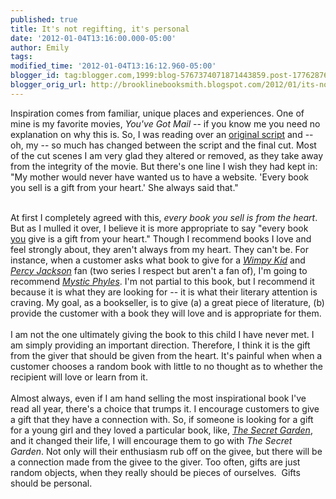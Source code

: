 ```yaml
---
published: true
title: It's not regifting, it's personal
date: '2012-01-04T13:16:00.000-05:00'
author: Emily
tags: 
modified_time: '2012-01-04T13:16:12.960-05:00'
blogger_id: tag:blogger.com,1999:blog-5767374071871443859.post-177628764102361369
blogger_orig_url: http://brooklinebooksmith.blogspot.com/2012/01/its-not-regifting-its-personal.html
---
```


Inspiration comes from familiar, unique places and experiences.  One of mine is my favorite movies, <em>You've Got Mail</em> -- if you know me you need no explanation on why this is. So, I was reading over an <a href="http://sfy.ru/?script=youve_got_mail">original script</a> and -- oh, my -- so much has changed between the script and the final cut.  Most of the cut scenes I am very glad they altered or removed, as they take away from the integrity of the movie.  But there's one line I wish they had kept in: "My mother would never have wanted us to have a website.  'Every book you sell is a gift from your heart.'  She always said that."<br /><div>&nbsp;</div><div>At first I completely agreed with this, <em>every book you sell is from the heart</em>.  But as I mulled it over, I believe it is more appropriate to say "every book <u>you</u> give is a gift from your heart."  Though I recommend books I love and feel strongly about, they aren't always from my heart.  They can't be.  For instance, when a customer asks what book to give for a <em><a href="http://www.brooklinebooksmith-shop.com/book/9780810993136">Wimpy Kid</a></em> and <em><a href="http://www.brooklinebooksmith-shop.com/book/9780786838653">Percy Jackson</a></em> fan (two series I respect but aren't a fan of), I'm going to recommend <em><a href="http://www.brooklinebooksmith-shop.com/book/9781570917189">Mystic Phyles</a></em>.  I'm not partial to this book, but I recommend it because it is what they are looking for -- it is what their literary attention is craving.  My goal, as a bookseller, is to give (a) a great piece of literature, (b) provide the customer with a book they will love and is appropriate for them.  </div><div>&nbsp;</div><div>I am not the one ultimately giving the book to this child I have never met. I am simply providing an important direction.  Therefore, I think it is the gift from the giver that should be given from the heart.  It's painful when when a customer chooses a random book with little to no thought as to whether the recipient will love or learn from it.</div><div>&nbsp;</div><div> </div><div>Almost always, even if I am hand selling the most inspirational book I've read all year, there's a choice that trumps it.  I encourage customers to give a gift that they have a connection with.  So, if someone is looking for a gift for a young girl and they loved a particular book, like, <em><a href="http://www.brooklinebooksmith-shop.com/book/9780064401883">The Secret Garden</a></em>, and it changed their life, I will encourage them to go with <em>The Secret Garden</em>.  Not only will their enthusiasm rub off on the givee, but there will be a connection made from the givee to the giver.  Too often, gifts are just random objects, when they really should be pieces of ourselves.&nbsp; Gifts should be personal.</div><div>&nbsp;</div><div> </div>